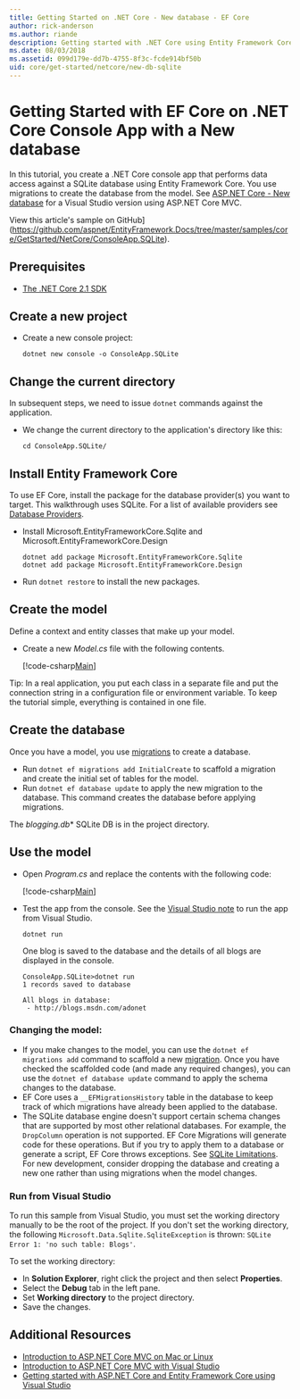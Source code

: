 ```yaml
---
title: Getting Started on .NET Core - New database - EF Core
author: rick-anderson
ms.author: riande
description: Getting started with .NET Core using Entity Framework Core
ms.date: 08/03/2018
ms.assetid: 099d179e-dd7b-4755-8f3c-fcde914bf50b
uid: core/get-started/netcore/new-db-sqlite
---
```


# Getting Started with EF Core on .NET Core Console App with a New database

In this tutorial, you create a .NET Core console app that performs data access against a SQLite database using Entity Framework Core. You use migrations to create the database from the model. See [ASP.NET Core - New database](xref:core/get-started/aspnetcore/new-db) for a Visual Studio version using ASP.NET Core MVC.

View this article's sample on GitHub](https://github.com/aspnet/EntityFramework.Docs/tree/master/samples/core/GetStarted/NetCore/ConsoleApp.SQLite).

## Prerequisites

* [The .NET Core 2.1 SDK](https://www.microsoft.com/net/core)

## Create a new project

* Create a new console project:

  ``` Console
  dotnet new console -o ConsoleApp.SQLite
  ```
## Change the current directory 

In subsequent steps, we need to issue `dotnet` commands against the application. 

* We change the current directory to the application's directory like this:

  ``` Console
  cd ConsoleApp.SQLite/
  ```
## Install Entity Framework Core

To use EF Core, install the package for the database provider(s) you want to target. This walkthrough uses SQLite. For a list of available providers see [Database Providers](../../providers/index.md).

* Install Microsoft.EntityFrameworkCore.Sqlite and Microsoft.EntityFrameworkCore.Design

  ```Console
  dotnet add package Microsoft.EntityFrameworkCore.Sqlite
  dotnet add package Microsoft.EntityFrameworkCore.Design
  ```

* Run `dotnet restore` to install the new packages.

## Create the model

Define a context and entity classes that make up your model.

* Create a new *Model.cs* file with the following contents.

  [!code-csharp[Main](../../../../samples/core/GetStarted/NetCore/ConsoleApp.SQLite/Model.cs)]

Tip: In a real application, you put each class in a separate file and put the connection string in a configuration file or environment variable. To keep the tutorial simple, everything is contained in one file.

## Create the database

Once you have a model, you use [migrations](xref:core/managing-schemas/migrations/index) to create a database.

* Run `dotnet ef migrations add InitialCreate` to scaffold a migration and create the initial set of tables for the model.
* Run `dotnet ef database update` to apply the new migration to the database. This command creates the database before applying migrations.

The *blogging.db** SQLite DB is in the project directory.

## Use the model

* Open *Program.cs* and replace the contents with the following code:

  [!code-csharp[Main](../../../../samples/core/GetStarted/NetCore/ConsoleApp.SQLite/Program.cs)]

* Test the app from the console. See the [Visual Studio note](#vs) to run the app from Visual Studio.

  `dotnet run`

  One blog is saved to the database and the details of all blogs are displayed in the console.

  ```Console
  ConsoleApp.SQLite>dotnet run
  1 records saved to database

  All blogs in database:
   - http://blogs.msdn.com/adonet
  ```

### Changing the model:

- If you make changes to the model, you can use the `dotnet ef migrations add` command to scaffold a new [migration](xref:core/managing-schemas/migrations/index). Once you have checked the scaffolded code (and made any required changes), you can use the `dotnet ef database update` command to apply the schema changes to the database.
- EF Core uses a `__EFMigrationsHistory` table in the database to keep track of which migrations have already been applied to the database.
- The SQLite database engine doesn't support certain schema changes that are supported by most other relational databases. For example, the `DropColumn` operation is not supported. EF Core Migrations will generate code for these operations. But if you try to apply them to a database or generate a script, EF Core throws exceptions. See [SQLite Limitations](../../providers/sqlite/limitations.md). For new development, consider dropping the database and creating a new one rather than using migrations when the model changes.
 

<a name="vs"></a>

### Run from Visual Studio

To run this sample from Visual Studio, you must set the working directory manually to be the root of the project. If  you don't set the working directory, the following `Microsoft.Data.Sqlite.SqliteException` is thrown:
`SQLite Error 1: 'no such table: Blogs'`.

To set the working directory:

* In **Solution Explorer**, right click the project and then select **Properties**.
* Select the **Debug** tab in the left pane.
* Set **Working directory** to the project directory.
* Save the changes.

## Additional Resources

* [Introduction to ASP.NET Core MVC on Mac or Linux](https://docs.microsoft.com/aspnet/core/tutorials/first-mvc-app-xplat/index)
* [Introduction to ASP.NET Core MVC with Visual Studio](https://docs.microsoft.com/aspnet/core/tutorials/first-mvc-app/index)
* [Getting started with ASP.NET Core and Entity Framework Core using Visual Studio](https://docs.microsoft.com/aspnet/core/data/ef-mvc/index)

